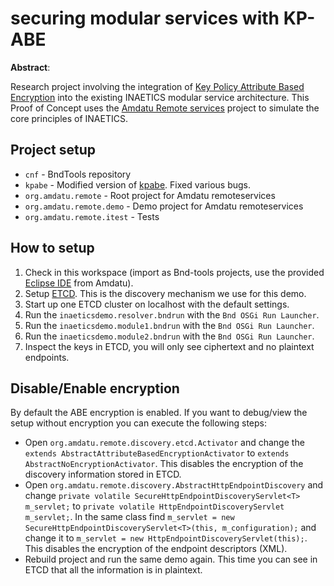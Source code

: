 # securing modular services with KP-ABE

**Abstract**:

Research project involving the integration of [Key Policy Attribute Based Encryption](https://gnunet.org/sites/default/files/CCS'06%20-%20Attributed-based%20encryption%20for%20fine-grained%20access%20control%20of%20encrypted%20data.pdf) into the existing INAETICS modular service architecture. This Proof of Concept uses the [Amdatu Remote services](https://amdatu.org/application/remote/) project to simulate the core principles of INAETICS.


## Project setup

* `cnf` - BndTools repository
* `kpabe` - Modified version of [kpabe](https://github.com/LiangZhang716/kpabe). Fixed various bugs.
* `org.amdatu.remote` - Root project for Amdatu remoteservices
* `org.amdatu.remote.demo` - Demo project for Amdatu remoteservices
* `org.amdatu.remote.itest` - Tests

## How to setup

1. Check in this workspace (import as Bnd-tools projects, use the provided [Eclipse IDE](https://amdatu.org/generaltop/gettingstarted/) from Amdatu).
2. Setup [ETCD](https://github.com/coreos/etcd/releases/). This is the discovery mechanism we use for this demo.
3. Start up one ETCD cluster on localhost with the default settings.
4. Run the `inaeticsdemo.resolver.bndrun` with the `Bnd OSGi Run Launcher`.
5. Run the `inaeticsdemo.module1.bndrun` with the `Bnd OSGi Run Launcher`.
6. Run the `inaeticsdemo.module2.bndrun` with the `Bnd OSGi Run Launcher`.
7. Inspect the keys in ETCD, you will only see ciphertext and no plaintext endpoints.

## Disable/Enable encryption

By default the ABE encryption is enabled. If you want to debug/view the setup without encryption you can execute the following steps:

* Open `org.amdatu.remote.discovery.etcd.Activator` and change the `extends AbstractAttributeBasedEncryptionActivator` to `extends AbstractNoEncryptionActivator`. This disables the encryption of the discovery information stored in ETCD.
* Open `org.amdatu.remote.discovery.AbstractHttpEndpointDiscovery` and change `private volatile SecureHttpEndpointDiscoveryServlet<T> m_servlet;` to `private volatile HttpEndpointDiscoveryServlet m_servlet;`. In the same class find `m_servlet = new SecureHttpEndpointDiscoveryServlet<T>(this, m_configuration);` and change it to `m_servlet = new HttpEndpointDiscoveryServlet(this);`. This disables the encryption of the endpoint descriptors (XML).
* Rebuild project and run the same demo again. This time you can see in ETCD that all the information is in plaintext.
